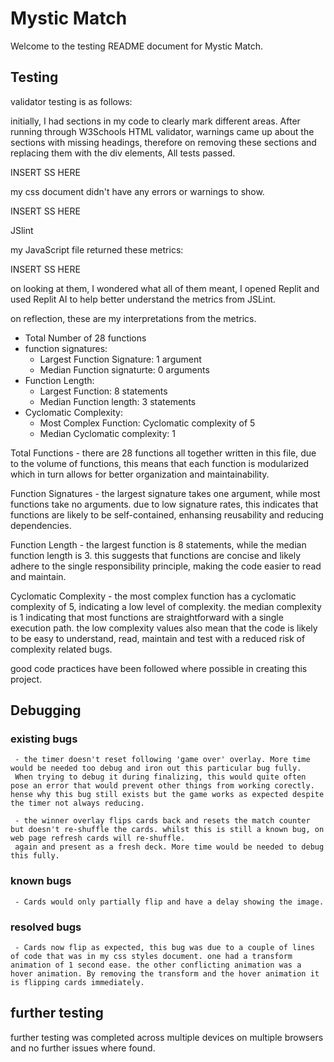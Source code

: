 # Mystic Match
Welcome to the testing README document for Mystic Match.

## Testing
 validator testing is as follows: 

 initially, I had sections in my code to clearly mark different areas. After running through W3Schools HTML validator, warnings came up about the sections with missing headings, therefore on removing these sections and replacing them with the div elements, All tests passed. 

 INSERT SS HERE

 my css document didn't have any errors or warnings to show.

 INSERT SS HERE 

 JSlint

 my JavaScript file returned these metrics:

 INSERT SS HERE

 on looking at them, I wondered what all of them meant, I opened Replit and used Replit AI to help better understand the metrics from JSLint.

 on reflection, these are my interpretations from the metrics. 

 - Total Number of 28 functions
 - function signatures:
    - Largest Function Signature: 1 argument
    - Median Function signaturte: 0 arguments
 - Function Length: 
    - Largest Function: 8 statements
    - Median Function length: 3 statements
 - Cyclomatic Complexity:
    - Most Complex Function: Cyclomatic complexity of 5
    - Median Cyclomatic complexity: 1

 Total Functions - there are 28 functions all together written in this file, due to the volume of functions, this means that each function is modularized which in turn allows for better organization and maintainability. 

 Function Signatures - the largest signature takes one argument, while most functions take no arguments. 
 due to low signature rates, this indicates that functions are likely to be self-contained, enhansing reusability and reducing dependencies.

 Function Length - the largest function is 8 statements, while the median function length is 3. this suggests that functions are concise and likely adhere to the single responsibility principle, making the code easier to read and maintain. 

 Cyclomatic Complexity - the most complex function has a cyclomatic complexity of 5, indicating a low level of complexity. the median complexity is 1 indicating that most functions are straightforward with a single execution path. the low complexity values also mean that the code is likely to be easy to understand, read, maintain and test with a reduced risk of complexity related bugs. 

 good code practices have been followed where possible in creating this project.  
## Debugging
### existing bugs 
     - the timer doesn't reset following 'game over' overlay. More time would be needed too debug and iron out this particular bug fully. 
     When trying to debug it during finalizing, this would quite often pose an error that would prevent other things from working corectly. hense why this bug still exists but the game works as expected despite the timer not always reducing.
     
     - the winner overlay flips cards back and resets the match counter but doesn't re-shuffle the cards. whilst this is still a known bug, on web page refresh cards will re-shuffle. 
     again and present as a fresh deck. More time would be needed to debug this fully.    
    
### known bugs 
     - Cards would only partially flip and have a delay showing the image.

### resolved bugs
     - Cards now flip as expected, this bug was due to a couple of lines of code that was in my css styles document. one had a transform animation of 1 second ease. the other conflicting animation was a hover animation. By removing the transform and the hover animation it is flipping cards immediately. 

## further testing

further testing was completed across multiple devices on multiple browsers and no further issues where found. 